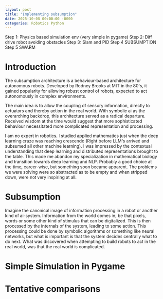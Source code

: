 ```yaml
---
layout: post
title: "Implementing subsumption"
date: 2025-10-08 00:00:00 -0000
categories: Robotics Python
---
```



Step 1: Physics based simulation env (very simple in pygame)
Step 2: Diff drive robot avoiding obstacles
Step 3: Slam and PID 
Step 4 SUBSUMPTION
Step 5 SWARM

# Introduction

The subsumption architecture is a behaviour-based architecture for autonomous robots. Developed by Rodney Brooks at MIT in the 80's, it gained popularity for allowing robust control of robots, expected to act autonomously in complex environments. 

The main idea is to allow the coupling of sensory information, directly to actuators and thereby action in the real world. With symbolic ai as the overarching backdrop, this architecture served as a radical departure. Received wisdom at the time would suggest that more sophisticated behaviour necessitated more complicated representation and processing.

I am no expert in robotics. I studied applied mathematics just when the deep learning craze was reaching crescendo (Right before LLM's arrived and subsumed all other machine learning). I was impressed by the contextual understanding that deep learning and distributed representations brought to the table. This made me abandon my specialization in mathematical biology and transition towards deep learning and NLP. Probably a good choice at the time, career-wise, but something soon became apparent. The problems we were solving were so abstracted as to be empty and when stripped down, were not very inspiring at all. 



# Subsumption

Imagine the canonical image of information processing in a robot or another kind of ai-system. Information from the world comes in, be that pixels, words or some other kind of stimulus that can be digitalized. This is then processed by the internals of the system, leading to some action. This processing could be done by symbolic algorithms or something like neural networks, but what is important is that the system decides centrally what to do next. What was discovered when attempting to build robots to act in the real world, was that the real world is complicated. 





# Simple Simulation in Pygame

# Tentative comparisons 
